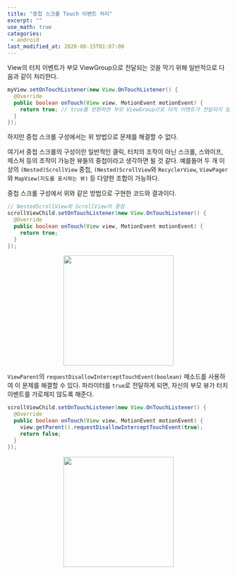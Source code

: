 ```yaml
---
title: "중첩 스크롤 Touch 이벤트 처리"
excerpt: ""
use_math: true
categories:
 - android
last_modified_at: 2020-08-15T01:07:00
---
```


View의 터치 이벤트가 부모 ViewGroup으로 전달되는 것을 막기 위해 일반적으로 다음과 같이 처리한다.

```java
myView.setOnTouchListener(new View.OnTouchListener() {
  @Override
  public boolean onTouch(View view, MotionEvent motionEvent) {
    return true; // true를 반환하면 부모 ViewGroup으로 터치 이벤트가 전달되지 않음
  }
});
```

하지만 중첩 스크롤 구성에서는 위 방법으로 문제를 해결할 수 없다. 

여기서 중첩 스크롤의 구성이란 일반적인 클릭, 터치의 조작이 아닌 스크롤, 스와이프, 제스처 등의 조작이 가능한 뷰들의 중첩이라고 생각하면 될 것 같다. 예를들어 두 개 이상의 `(Nested)ScrollView` 중첩, `(Nested)ScrollView`와 `RecyclerView`, `ViewPager`와 `MapView(지도를 표시하는 뷰)` 등 다양한 조합이 가능하다.

중첩 스크롤 구성에서 위와 같은 방법으로 구현한 코드와 결과이다.

```java
// NestedScrollView와 ScrollView의 중첩
scrollViewChild.setOnTouchListener(new View.OnTouchListener() {
  @Override
  public boolean onTouch(View view, MotionEvent motionEvent) {
    return true;
  }
});
```

<img src="https://user-images.githubusercontent.com/19742979/90317311-71124300-df63-11ea-846b-43469ab5cc26.gif" style="width:250px; display:block; margin-left:auto; margin-right:auto"/>

`ViewParent`의 `requestDisallowInterceptTouchEvent(boolean)` 메소드를 사용하여 이 문제를 해결할 수 있다. 파라미터를 `true`로 전달하게 되면, 자신의 부모 뷰가 터치 이벤트를 가로채지 않도록 해준다.

```java
scrollViewChild.setOnTouchListener(new View.OnTouchListener() {
  @Override
  public boolean onTouch(View view, MotionEvent motionEvent) {
    view.getParent().requestDisallowInterceptTouchEvent(true);
    return false;
  }
});
```

<img src="https://user-images.githubusercontent.com/19742979/90317257-f5b09180-df62-11ea-9671-10ef1abbf87c.gif" style="width:250px; display:block; margin-left:auto; margin-right:auto"/>